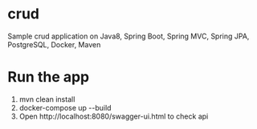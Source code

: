 # crud
Sample crud application on Java8, Spring Boot, Spring MVC, Spring JPA, PostgreSQL, Docker, Maven

# Run the app
1. mvn clean install
2. docker-compose up --build
3. Open http://localhost:8080/swagger-ui.html to check api
